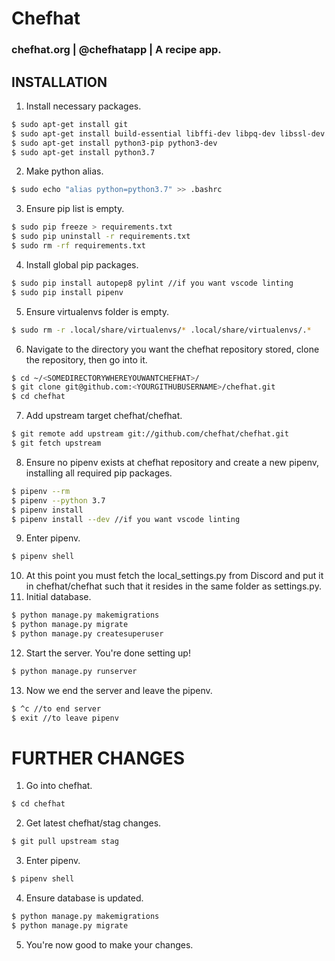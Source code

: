 # Chefhat
### chefhat.org | @chefhatapp | A recipe app.

## INSTALLATION
1. Install necessary packages.
```sh
$ sudo apt-get install git
$ sudo apt-get install build-essential libffi-dev libpq-dev libssl-dev openssl zlibc zlib1g zlib1g-dev
$ sudo apt-get install python3-pip python3-dev
$ sudo apt-get install python3.7
```
2. Make python alias.
```sh
$ sudo echo "alias python=python3.7" >> .bashrc
```
3. Ensure pip list is empty.
```sh
$ sudo pip freeze > requirements.txt
$ sudo pip uninstall -r requirements.txt
$ sudo rm -rf requirements.txt
```
4. Install global pip packages.
```sh
$ sudo pip install autopep8 pylint //if you want vscode linting
$ sudo pip install pipenv
```
5. Ensure virtualenvs folder is empty.
```sh
$ sudo rm -r .local/share/virtualenvs/* .local/share/virtualenvs/.*
```
6. Navigate to the directory you want the chefhat repository stored, clone the repository, then go into it.
```sh
$ cd ~/<SOMEDIRECTORYWHEREYOUWANTCHEFHAT>/
$ git clone git@github.com:<YOURGITHUBUSERNAME>/chefhat.git
$ cd chefhat
```
7. Add upstream target chefhat/chefhat.
```sh
$ git remote add upstream git://github.com/chefhat/chefhat.git
$ git fetch upstream
```
8. Ensure no pipenv exists at chefhat repository and create a new pipenv, installing all required pip packages.
```sh
$ pipenv --rm
$ pipenv --python 3.7
$ pipenv install
$ pipenv install --dev //if you want vscode linting
```
9. Enter pipenv.
```sh
$ pipenv shell
```
10. At this point you must fetch the local_settings.py from Discord and put it in chefhat/chefhat such that it resides in the same folder as settings.py.
11. Initial database.
```sh
$ python manage.py makemigrations
$ python manage.py migrate
$ python manage.py createsuperuser
```
12. Start the server. You're done setting up!
```sh
$ python manage.py runserver
```
13. Now we end the server and leave the pipenv.
```sh
$ ^c //to end server
$ exit //to leave pipenv
```

# FURTHER CHANGES
1. Go into chefhat.
```sh
$ cd chefhat
```
2. Get latest chefhat/stag changes.
```sh
$ git pull upstream stag
```
3. Enter pipenv.
```sh
$ pipenv shell
```
4. Ensure database is updated.
```sh
$ python manage.py makemigrations
$ python manage.py migrate
```
5. You're now good to make your changes.
